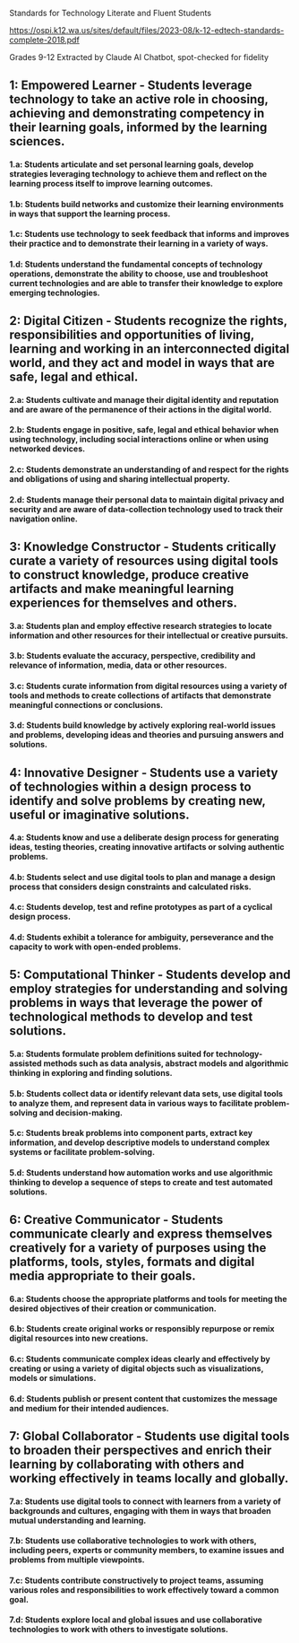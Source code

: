 Standards for Technology Literate and Fluent Students

https://ospi.k12.wa.us/sites/default/files/2023-08/k-12-edtech-standards-complete-2018.pdf

Grades 9-12
Extracted by Claude AI Chatbot, spot-checked for fidelity

## 1: Empowered Learner - Students leverage technology to take an active role in choosing, achieving and demonstrating competency in their learning goals, informed by the learning sciences.

#### 1.a: Students articulate and set personal learning goals, develop strategies leveraging technology to achieve them and reflect on the learning process itself to improve learning outcomes.

#### 1.b: Students build networks and customize their learning environments in ways that support the learning process.

#### 1.c: Students use technology to seek feedback that informs and improves their practice and to demonstrate their learning in a variety of ways.

#### 1.d: Students understand the fundamental concepts of technology operations, demonstrate the ability to choose, use and troubleshoot current technologies and are able to transfer their knowledge to explore emerging technologies.

## 2: Digital Citizen - Students recognize the rights, responsibilities and opportunities of living, learning and working in an interconnected digital world, and they act and model in ways that are safe, legal and ethical.

#### 2.a: Students cultivate and manage their digital identity and reputation and are aware of the permanence of their actions in the digital world.

#### 2.b: Students engage in positive, safe, legal and ethical behavior when using technology, including social interactions online or when using networked devices.

#### 2.c: Students demonstrate an understanding of and respect for the rights and obligations of using and sharing intellectual property.

#### 2.d: Students manage their personal data to maintain digital privacy and security and are aware of data-collection technology used to track their navigation online.

## 3: Knowledge Constructor - Students critically curate a variety of resources using digital tools to construct knowledge, produce creative artifacts and make meaningful learning experiences for themselves and others.

#### 3.a: Students plan and employ effective research strategies to locate information and other resources for their intellectual or creative pursuits.

#### 3.b: Students evaluate the accuracy, perspective, credibility and relevance of information, media, data or other resources.

#### 3.c: Students curate information from digital resources using a variety of tools and methods to create collections of artifacts that demonstrate meaningful connections or conclusions.

#### 3.d: Students build knowledge by actively exploring real-world issues and problems, developing ideas and theories and pursuing answers and solutions.

## 4: Innovative Designer - Students use a variety of technologies within a design process to identify and solve problems by creating new, useful or imaginative solutions.

#### 4.a: Students know and use a deliberate design process for generating ideas, testing theories, creating innovative artifacts or solving authentic problems.

#### 4.b: Students select and use digital tools to plan and manage a design process that considers design constraints and calculated risks.

#### 4.c: Students develop, test and refine prototypes as part of a cyclical design process.

#### 4.d: Students exhibit a tolerance for ambiguity, perseverance and the capacity to work with open-ended problems.

## 5: Computational Thinker - Students develop and employ strategies for understanding and solving problems in ways that leverage the power of technological methods to develop and test solutions.

#### 5.a: Students formulate problem definitions suited for technology-assisted methods such as data analysis, abstract models and algorithmic thinking in exploring and finding solutions.

#### 5.b: Students collect data or identify relevant data sets, use digital tools to analyze them, and represent data in various ways to facilitate problem-solving and decision-making.

#### 5.c: Students break problems into component parts, extract key information, and develop descriptive models to understand complex systems or facilitate problem-solving.

#### 5.d: Students understand how automation works and use algorithmic thinking to develop a sequence of steps to create and test automated solutions.

## 6: Creative Communicator - Students communicate clearly and express themselves creatively for a variety of purposes using the platforms, tools, styles, formats and digital media appropriate to their goals.

#### 6.a: Students choose the appropriate platforms and tools for meeting the desired objectives of their creation or communication.

#### 6.b: Students create original works or responsibly repurpose or remix digital resources into new creations.

#### 6.c: Students communicate complex ideas clearly and effectively by creating or using a variety of digital objects such as visualizations, models or simulations.

#### 6.d: Students publish or present content that customizes the message and medium for their intended audiences.

## 7: Global Collaborator - Students use digital tools to broaden their perspectives and enrich their learning by collaborating with others and working effectively in teams locally and globally.

#### 7.a: Students use digital tools to connect with learners from a variety of backgrounds and cultures, engaging with them in ways that broaden mutual understanding and learning.

#### 7.b: Students use collaborative technologies to work with others, including peers, experts or community members, to examine issues and problems from multiple viewpoints.

#### 7.c: Students contribute constructively to project teams, assuming various roles and responsibilities to work effectively toward a common goal.

#### 7.d: Students explore local and global issues and use collaborative technologies to work with others to investigate solutions.